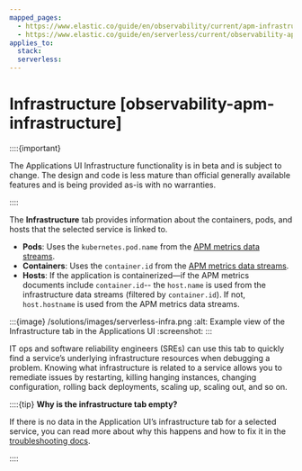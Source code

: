 ```yaml
---
mapped_pages:
  - https://www.elastic.co/guide/en/observability/current/apm-infrastructure.html
  - https://www.elastic.co/guide/en/serverless/current/observability-apm-infrastructure.html
applies_to:
  stack:
  serverless:
---
```


# Infrastructure [observability-apm-infrastructure]

::::{important}

The Applications UI Infrastructure functionality is in beta and is subject to change. The design and code is less mature than official generally available features and is being provided as-is with no warranties.

::::

The **Infrastructure** tab provides information about the containers, pods, and hosts that the selected service is linked to.

* **Pods**: Uses the `kubernetes.pod.name` from the [APM metrics data streams](/solutions/observability/apps/metrics.md).
* **Containers**: Uses the `container.id` from the [APM metrics data streams](/solutions/observability/apps/metrics.md).
* **Hosts**: If the application is containerized—​if the APM metrics documents include `container.id`-- the `host.name` is used from the infrastructure data streams (filtered by `container.id`). If not, `host.hostname` is used from the APM metrics data streams.

:::{image} /solutions/images/serverless-infra.png
:alt: Example view of the Infrastructure tab in the Applications UI
:screenshot:
:::

IT ops and software reliability engineers (SREs) can use this tab to quickly find a service’s underlying infrastructure resources when debugging a problem. Knowing what infrastructure is related to a service allows you to remediate issues by restarting, killing hanging instances, changing configuration, rolling back deployments, scaling up, scaling out, and so on.

::::{tip}
**Why is the infrastructure tab empty?**

If there is no data in the Application UI’s infrastructure tab for a selected service, you can read more about why this happens and how to fix it in the [troubleshooting docs](/troubleshoot/observability/apm/common-problems.md#troubleshooting-apm-infra-data).

::::